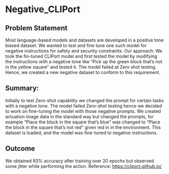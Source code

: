# Negative_CLIPort
## Problem Statement 
Most language-based models and datasets are developed in a positive tone biased dataset. We wanted to test and fine tune one such model for negative instructions for safety and security constraints.
Our approach: We took the fin-tuned CLIPort model and first tested the model by modifying the instructions with a negative tone like “Pick up the green block that’s not in the yellow square” and tested it. The model failed at Zero shot testing. Hence, we created a new negative dataset to conform to this requirement.
## Summary:
Initially to test Zero-shot capability we changed the prompt for certain tasks with a negative tone.
The model failed Zero-shot testing hence we decided to work on fine-tuning the model with those negative prompts.
We created actuation image data in the standard way but changed the prompts, for example “Place the block in the square that’s blue” was changed to “Place the block in the square that’s not red” given red in in the environment.
This dataset is loaded, and the model was fine-tuned to negative instructions.
## Outcome
We obtained 93% accuracy after training over 20 epochs but observed some jitter while performing the action.
Reference: https://cliport.github.io/


